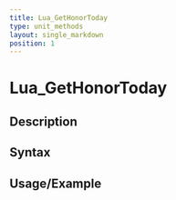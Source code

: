 ```yaml
---
title: Lua_GetHonorToday
type: unit_methods
layout: single_markdown
position: 1
---
```


# Lua_GetHonorToday

## Description

## Syntax

## Usage/Example


